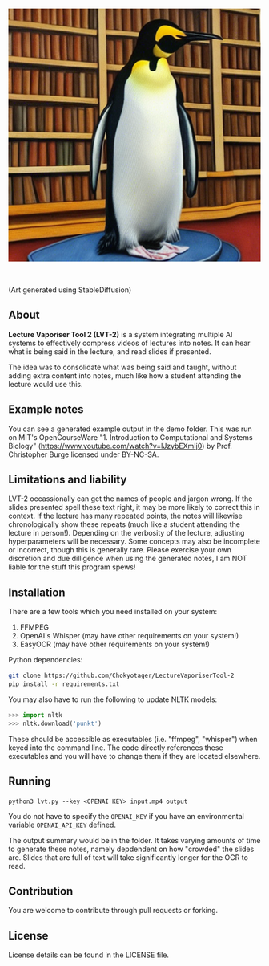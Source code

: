 <div align="center">
  <br />
  <p>
    <a href="https://github.com/Chokyotager/LectureVaporiserTool-2"><img src="/art/banner.png" alt="art" /></a>
  </p>
  <br />
  <p>
  </p>
</div>
(Art generated using StableDiffusion)

## About
**Lecture Vaporiser Tool 2 (LVT-2)** is a system integrating multiple AI systems to effectively compress videos of lectures into notes. It can hear what is being said in the lecture, and read slides if presented.

The idea was to consolidate what was being said and taught, without adding extra content into notes, much like how a student attending the lecture would use this.

## Example notes
You can see a generated example output in the demo folder. This was run on MIT's OpenCourseWare "1. Introduction to Computational and Systems Biology" (https://www.youtube.com/watch?v=lJzybEXmIj0) by Prof. Christopher Burge licensed under BY-NC-SA.

## Limitations and liability
LVT-2 occassionally can get the names of people and jargon wrong. If the slides presented spell these text right, it may be more likely to correct this in context. If the lecture has many repeated points, the notes will likewise chronologically show these repeats (much like a student attending the lecture in person!). Depending on the verbosity of the lecture, adjusting hyperparameters will be necessary. Some concepts may also be incomplete or incorrect, though this is generally rare. Please exercise your own discretion and due dilligence when using the generated notes, I am NOT liable for the stuff this program spews!

## Installation
There are a few tools which you need installed on your system:

1. FFMPEG
2. OpenAI's Whisper (may have other requirements on your system!)
3. EasyOCR (may have other requirements on your system!)

Python dependencies:

```sh
git clone https://github.com/Chokyotager/LectureVaporiserTool-2
pip install -r requirements.txt
```

You may also have to run the following to update NLTK models:
```py
>>> import nltk
>>> nltk.download('punkt')
```

These should be accessible as executables (i.e. "ffmpeg", "whisper") when keyed into the command line. The code directly references these
executables and you will have to change them if they are located elsewhere.

## Running

`python3 lvt.py --key <OPENAI KEY> input.mp4 output`

You do not have to specify the `OPENAI_KEY` if you have an environmental variable `OPENAI_API_KEY` defined.

The output summary would be in the folder. It takes varying amounts of time to generate these notes, namely depdendent on how "crowded" the slides are. Slides that are full of text will take significantly longer for the OCR to read.

## Contribution

You are welcome to contribute through pull requests or forking.

## License
License details can be found in the LICENSE file.
